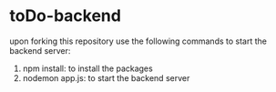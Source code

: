 # toDo-backend

upon forking this repository use the following commands to start the backend server: <br/>
1. npm install: to install the packages <br/>
2. nodemon app.js: to start the backend server <br/>
